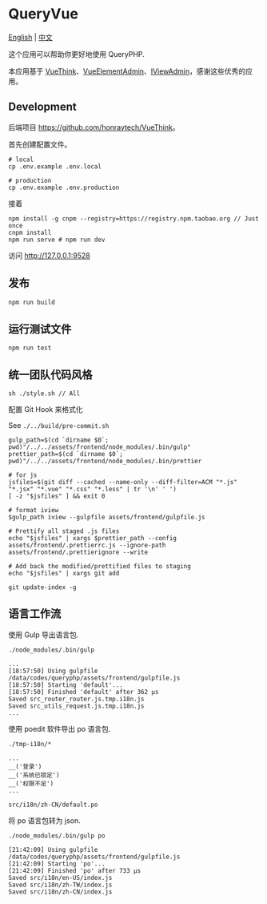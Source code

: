 # QueryVue

<a href="./README.md">English</a> | <a href="./README-zh-CN.md">中文</a>

这个应用可以帮助你更好地使用 QueryPHP.

本应用基于 [VueThink](https://github.com/honraytech/VueThink)、[VueElementAdmin](https://github.com/PanJiaChen/vue-element-admin)、[IViewAdmin](https://github.com/iview/iview-admin)，感谢这些优秀的应用。

## Development

后端项目 <https://github.com/honraytech/VueThink>。

首先创建配置文件。

```
# local
cp .env.example .env.local

# production
cp .env.example .env.production
```

接着

```bas
npm install -g cnpm --registry=https://registry.npm.taobao.org // Just once
cnpm install
npm run serve # npm run dev
```
访问 http://127.0.0.1:9528

## 发布

```bash
npm run build
```

## 运行测试文件

```
npm run test
```

## 统一团队代码风格

```
sh ./style.sh // All
```

配置 Git Hook 来格式化

See `./../build/pre-commit.sh`

```
gulp_path=$(cd `dirname $0`; pwd)"/../../assets/frontend/node_modules/.bin/gulp"
prettier_path=$(cd `dirname $0`; pwd)"/../../assets/frontend/node_modules/.bin/prettier

# for js
jsfiles=$(git diff --cached --name-only --diff-filter=ACM "*.js" "*.jsx" "*.vue" "*.css" "*.less" | tr '\n' ' ')
[ -z "$jsfiles" ] && exit 0

# format iview
$gulp_path iview --gulpfile assets/frontend/gulpfile.js

# Prettify all staged .js files
echo "$jsfiles" | xargs $prettier_path --config assets/frontend/.prettierrc.js --ignore-path assets/frontend/.prettierignore --write

# Add back the modified/prettified files to staging
echo "$jsfiles" | xargs git add

git update-index -g

```

## 语言工作流

使用 Gulp 导出语言包.

```
./node_modules/.bin/gulp

...
[18:57:50] Using gulpfile /data/codes/queryphp/assets/frontend/gulpfile.js
[18:57:50] Starting 'default'...
[18:57:50] Finished 'default' after 362 μs
Saved src_router_router.js.tmp.i18n.js
Saved src_utils_request.js.tmp.i18n.js
...
```

使用 poedit 软件导出 po 语言包.

```
./tmp-i18n/*

...
__('登录')
__('系统已锁定')
__('权限不足')
...

src/i18n/zh-CN/default.po
```

将 po 语言包转为 json.

```
./node_modules/.bin/gulp po

[21:42:09] Using gulpfile /data/codes/queryphp/assets/frontend/gulpfile.js
[21:42:09] Starting 'po'...
[21:42:09] Finished 'po' after 733 μs
Saved src/i18n/en-US/index.js
Saved src/i18n/zh-TW/index.js
Saved src/i18n/zh-CN/index.js
```
